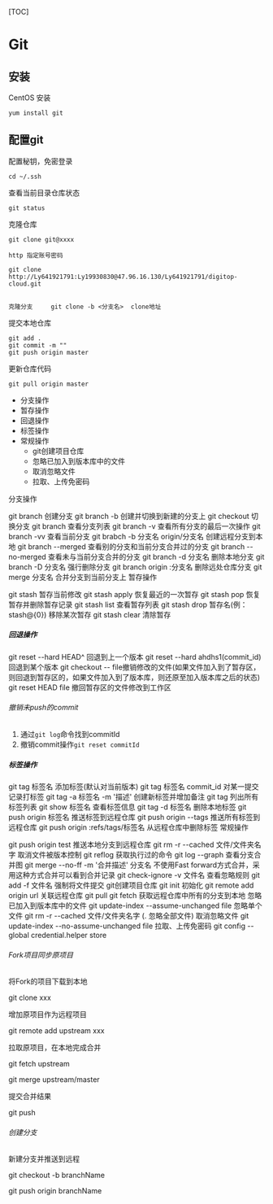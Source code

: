 [TOC]

# Git

## 安装

CentOS 安装

    yum install git

## 配置git

配置秘钥，免密登录

    cd ~/.ssh





查看当前目录仓库状态

	git status
	
克隆仓库

	git clone git@xxxx

	http 指定账号密码

	git clone http://Ly641921791:Ly19930830@47.96.16.130/Ly641921791/digitop-cloud.git
	
	
	克隆分支     git clone -b <分支名>  clone地址
	
提交本地仓库

	git add .
	git commit -m ""
	git push origin master


更新仓库代码

    git pull origin master
    
    
    
    
    
- 分支操作
- 暂存操作
- 回退操作
- 标签操作
- 常规操作
	- git创建项目仓库
	- 忽略已加入到版本库中的文件
	- 取消忽略文件
	- 拉取、上传免密码
	
分支操作

git branch 创建分支
git branch -b 创建并切换到新建的分支上
git checkout 切换分支
git branch 查看分支列表
git branch -v 查看所有分支的最后一次操作
git branch -vv 查看当前分支
git brabch -b 分支名 origin/分支名 创建远程分支到本地
git branch --merged 查看别的分支和当前分支合并过的分支
git branch --no-merged 查看未与当前分支合并的分支
git branch -d 分支名 删除本地分支
git branch -D 分支名 强行删除分支
git branch origin :分支名 删除远处仓库分支
git merge 分支名 合并分支到当前分支上
暂存操作

git stash 暂存当前修改
git stash apply 恢复最近的一次暂存
git stash pop 恢复暂存并删除暂存记录
git stash list 查看暂存列表
git stash drop 暂存名(例：stash@{0}) 移除某次暂存
git stash clear 清除暂存

##### 回退操作

git reset --hard HEAD^ 回退到上一个版本
git reset --hard ahdhs1(commit_id) 回退到某个版本
git checkout -- file撤销修改的文件(如果文件加入到了暂存区，则回退到暂存区的，如果文件加入到了版本库，则还原至加入版本库之后的状态)
git reset HEAD file 撤回暂存区的文件修改到工作区

###### 撤销未push的commit

1. 通过`git log`命令找到commitId
2. 撤销commit操作`git reset commitId`

##### 标签操作

git tag 标签名 添加标签(默认对当前版本)
git tag 标签名 commit_id 对某一提交记录打标签
git tag -a 标签名 -m '描述' 创建新标签并增加备注
git tag 列出所有标签列表
git show 标签名 查看标签信息
git tag -d 标签名 删除本地标签
git push origin 标签名 推送标签到远程仓库
git push origin --tags 推送所有标签到远程仓库
git push origin :refs/tags/标签名 从远程仓库中删除标签
常规操作

git push origin test 推送本地分支到远程仓库
git rm -r --cached 文件/文件夹名字 取消文件被版本控制
git reflog 获取执行过的命令
git log --graph 查看分支合并图
git merge --no-ff -m '合并描述' 分支名 不使用Fast forward方式合并，采用这种方式合并可以看到合并记录
git check-ignore -v 文件名 查看忽略规则
git add -f 文件名 强制将文件提交
git创建项目仓库
git init 初始化
git remote add origin url 关联远程仓库
git pull
git fetch 获取远程仓库中所有的分支到本地
忽略已加入到版本库中的文件
git update-index --assume-unchanged file 忽略单个文件
git rm -r --cached 文件/文件夹名字 (. 忽略全部文件)
取消忽略文件
git update-index --no-assume-unchanged file
拉取、上传免密码
git config --global credential.helper store

###### Fork项目同步原项目

将Fork的项目下载到本地

git clone xxx

增加原项目作为远程项目

git remote add upstream xxx

拉取原项目，在本地完成合并

git fetch upstream

git merge upstream/master

提交合并结果

git push

###### 创建分支

新建分支并推送到远程

git checkout -b branchName

git push origin branchName